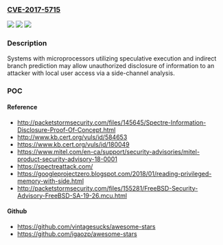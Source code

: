 ### [CVE-2017-5715](https://cve.mitre.org/cgi-bin/cvename.cgi?name=CVE-2017-5715)
![](https://img.shields.io/static/v1?label=Product&message=Microprocessors%20with%20Speculative%20Execution&color=blue)
![](https://img.shields.io/static/v1?label=Version&message=n%2Fa&color=blue)
![](https://img.shields.io/static/v1?label=Vulnerability&message=Information%20Disclosure&color=brighgreen)

### Description

Systems with microprocessors utilizing speculative execution and indirect branch prediction may allow unauthorized disclosure of information to an attacker with local user access via a side-channel analysis.

### POC

#### Reference
- http://packetstormsecurity.com/files/145645/Spectre-Information-Disclosure-Proof-Of-Concept.html
- http://www.kb.cert.org/vuls/id/584653
- https://www.kb.cert.org/vuls/id/180049
- https://www.mitel.com/en-ca/support/security-advisories/mitel-product-security-advisory-18-0001
- https://spectreattack.com/
- https://googleprojectzero.blogspot.com/2018/01/reading-privileged-memory-with-side.html
- http://packetstormsecurity.com/files/155281/FreeBSD-Security-Advisory-FreeBSD-SA-19-26.mcu.html

#### Github
- https://github.com/vintagesucks/awesome-stars
- https://github.com/igaozp/awesome-stars

